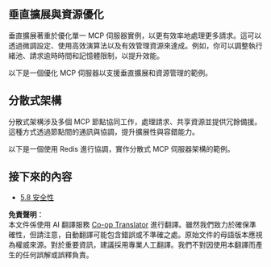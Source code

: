 <!--
CO_OP_TRANSLATOR_METADATA:
{
  "original_hash": "cd973a4e381337c6a3ac2443e7548e63",
  "translation_date": "2025-07-14T02:27:52+00:00",
  "source_file": "05-AdvancedTopics/mcp-scaling/README.md",
  "language_code": "mo"
}
-->
## 垂直擴展與資源優化

垂直擴展著重於優化單一 MCP 伺服器實例，以更有效率地處理更多請求。這可以透過微調設定、使用高效演算法以及有效管理資源來達成。例如，你可以調整執行緒池、請求逾時時間和記憶體限制，以提升效能。

以下是一個優化 MCP 伺服器以支援垂直擴展和資源管理的範例。

## 分散式架構

分散式架構涉及多個 MCP 節點協同工作，處理請求、共享資源並提供冗餘備援。這種方式透過節點間的通訊與協調，提升擴展性與容錯能力。

以下是一個使用 Redis 進行協調，實作分散式 MCP 伺服器架構的範例。

## 接下來的內容

- [5.8 安全性](../mcp-security/README.md)

**免責聲明**：  
本文件係使用 AI 翻譯服務 [Co-op Translator](https://github.com/Azure/co-op-translator) 進行翻譯。雖然我們致力於確保準確性，但請注意，自動翻譯可能包含錯誤或不準確之處。原始文件的母語版本應視為權威來源。對於重要資訊，建議採用專業人工翻譯。我們不對因使用本翻譯而產生的任何誤解或誤釋負責。